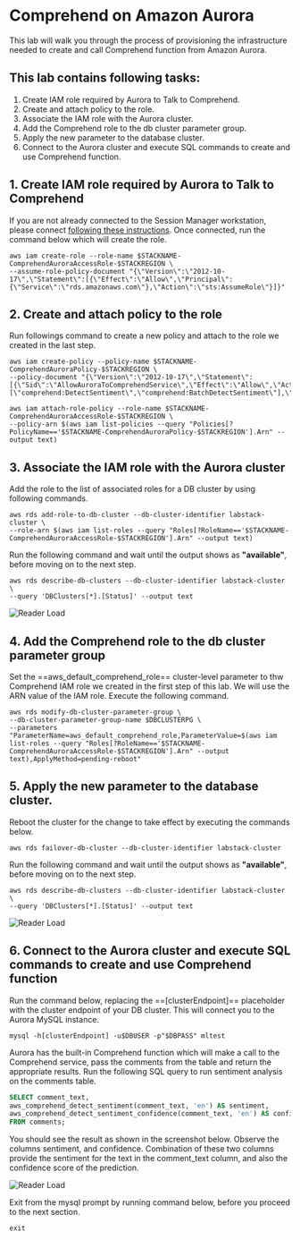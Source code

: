 # Comprehend on Amazon Aurora

This lab will walk you through the process of provisioning the infrastructure needed to create and call Comprehend function from Amazon Aurora.

## This lab contains following tasks:

1. Create IAM role required by Aurora to Talk to Comprehend.
2. Create and attach policy to the role.
3. Associate the IAM role with the Aurora cluster.
4. Add the Comprehend role to the db cluster parameter group.
5. Apply the new parameter to the database cluster.
6. Connect to the Aurora cluster and execute SQL commands to create and use Comprehend function.        

## 1. Create IAM role required by Aurora to Talk to Comprehend

If you are not already connected to the Session Manager workstation, please connect [following these instructions](/prereqs/connect/). Once connected, run the command below which will create the role.

``` shell
aws iam create-role --role-name $STACKNAME-ComprehendAuroraAccessRole-$STACKREGION \
--assume-role-policy-document "{\"Version\":\"2012-10-17\",\"Statement\":[{\"Effect\":\"Allow\",\"Principal\":{\"Service\":\"rds.amazonaws.com\"},\"Action\":\"sts:AssumeRole\"}]}"
```
 
## 2. Create and attach policy to the role

Run followings command to create a new policy and attach to the role we created in the last step.

``` shell
aws iam create-policy --policy-name $STACKNAME-ComprehendAuroraPolicy-$STACKREGION \
--policy-document "{\"Version\":\"2012-10-17\",\"Statement\":[{\"Sid\":\"AllowAuroraToComprehendService\",\"Effect\":\"Allow\",\"Action\":[\"comprehend:DetectSentiment\",\"comprehend:BatchDetectSentiment\"],\"Resource\":\"*\"}]}"

aws iam attach-role-policy --role-name $STACKNAME-ComprehendAuroraAccessRole-$STACKREGION \
--policy-arn $(aws iam list-policies --query "Policies[?PolicyName=='$STACKNAME-ComprehendAuroraPolicy-$STACKREGION'].Arn" --output text)

```

## 3. Associate the IAM role with the Aurora cluster

Add the role to the list of associated roles for a DB cluster by using following commands.  

``` shell
aws rds add-role-to-db-cluster --db-cluster-identifier labstack-cluster \
--role-arn $(aws iam list-roles --query "Roles[?RoleName=='$STACKNAME-ComprehendAuroraAccessRole-$STACKREGION'].Arn" --output text)

```
Run the following command and wait until the output shows as **"available"**, before moving on to the next step.

``` shell
aws rds describe-db-clusters --db-cluster-identifier labstack-cluster \
--query 'DBClusters[*].[Status]' --output text
```

<span class="image">![Reader Load](/ml/comprehend/2-dbcluster-available.png?raw=true)</span>

## 4. Add the Comprehend role to the db cluster parameter group

Set the ==aws_default_comprehend_role== cluster-level parameter to thw Comprehend IAM role we created in the first step of this lab. We will use the ARN value of the IAM role. Execute the following command.

``` shell
aws rds modify-db-cluster-parameter-group \
--db-cluster-parameter-group-name $DBCLUSTERPG \
--parameters "ParameterName=aws_default_comprehend_role,ParameterValue=$(aws iam list-roles --query "Roles[?RoleName=='$STACKNAME-ComprehendAuroraAccessRole-$STACKREGION'].Arn" --output text),ApplyMethod=pending-reboot" 
```

## 5. Apply the new parameter to the database cluster.
Reboot the cluster for the change to take effect by executing the commands below.

``` shell
aws rds failover-db-cluster --db-cluster-identifier labstack-cluster
```
Run the following command and wait until the output shows as **"available"**, before moving on to the next step.  

``` shell
aws rds describe-db-clusters --db-cluster-identifier labstack-cluster \
--query 'DBClusters[*].[Status]' --output text
```
<span class="image">![Reader Load](/ml/comprehend/2-dbcluster-available.png?raw=true)</span>


## 6. Connect to the Aurora cluster and execute SQL commands to create and use Comprehend function

Run the command below, replacing the ==[clusterEndpoint]== placeholder with the cluster endpoint of your DB cluster. This will connect you to the Aurora MySQL instance.

``` shell
mysql -h[clusterEndpoint] -u$DBUSER -p"$DBPASS" mltest
```

Aurora has the built-in Comprehend function which will make a call to the Comprehend service, pass the comments from the table and return the appropriate results.
Run the following SQL query to run sentiment analysis on the comments table.

``` sql
SELECT comment_text,
aws_comprehend_detect_sentiment(comment_text, 'en') AS sentiment,
aws_comprehend_detect_sentiment_confidence(comment_text, 'en') AS confidence
FROM comments;
```

You should see the result as shown in the screenshot below. Observe the columns sentiment, and confidence. Combination of these two columns provide the sentiment for the text in the comment_text column, and also the confidence score of the prediction.

<span class="image">![Reader Load](/ml/comprehend/1-comprehend-query.png?raw=true)</span>

Exit from the mysql prompt by running command below, before you proceed to the next section.

``` sql
exit
```
